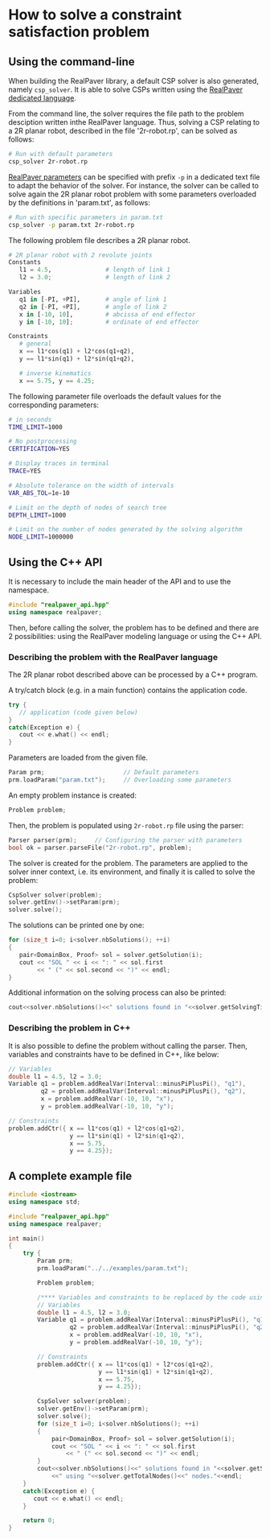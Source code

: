 # How to solve a constraint satisfaction problem

## Using the command-line

When building the RealPaver library, a default CSP solver is also generated, namely `csp_solver`. It is able to solve CSPs written using the [RealPaver dedicated language](language.md).

From the command line, the solver requires the file path to the problem desciption written inthe RealPaver language. Thus, solving a CSP relating to a 2R planar robot, described in the file '2r-robot.rp', can be solved as follows:

``` bash
# Run with default parameters
csp_solver 2r-robot.rp
```

[RealPaver parameters](parameters.md) can be specified with prefix `-p` in a dedicated text file to adapt the behavior of the solver. For instance, the solver can be called to solve again the 2R planar robot problem with some parameters overloaded by the definitions in 'param.txt', as follows:

``` bash
# Run with specific parameters in param.txt
csp_solver -p param.txt 2r-robot.rp
```

The following problem file describes a 2R planar robot.

``` py
# 2R planar robot with 2 revolute joints
Constants
   l1 = 4.5,               # length of link 1
   l2 = 3.0;               # length of link 2

Variables
   q1 in [-PI, +PI],       # angle of link 1
   q2 in [-PI, +PI],       # angle of link 2
   x in [-10, 10],         # abcissa of end effector
   y in [-10, 10];         # ordinate of end effector

Constraints
   # general
   x == l1*cos(q1) + l2*cos(q1+q2),
   y == l1*sin(q1) + l2*sin(q1+q2),

   # inverse kinematics
   x == 5.75, y == 4.25;
```

The following parameter file overloads the default values for the corresponding parameters:

``` bash
# in seconds
TIME_LIMIT=1000

# No postprocessing
CERTIFICATION=YES

# Display traces in terminal
TRACE=YES

# Absolute tolerance on the width of intervals
VAR_ABS_TOL=1e-10

# Limit on the depth of nodes of search tree
DEPTH_LIMIT=1000

# Limit on the number of nodes generated by the solving algorithm
NODE_LIMIT=1000000
```

## Using the C++ API

It is necessary to include the main header of the API and to use the namespace.

``` cpp
#include "realpaver_api.hpp"
using namespace realpaver;
```

Then, before calling the solver, the problem has to be defined and there are 2 possibilities: using the RealPaver modeling language or using the C++ API.

### Describing the problem with the RealPaver language

The 2R planar robot described above can be processed by a C++ program.

A try/catch block (e.g. in a main function) contains the application code.

``` cpp
try {
   // application (code given below)
}
catch(Exception e) {
   cout << e.what() << endl;
}
```

Parameters are loaded from the given file.

``` cpp
Param prm;                      // Default parameters
prm.loadParam("param.txt");     // Overloading some parameters
```

An empty problem instance is created:

``` cpp
Problem problem;
```

Then, the problem is populated using `2r-robot.rp` file using the parser:

``` cpp
Parser parser(prm);     // Configuring the parser with parameters
bool ok = parser.parseFile("2r-robot.rp", problem);
```

The solver is created for the problem. The parameters are applied to the solver inner context, i.e. its environment, and finally it is called to solve the problem:

``` cpp
CspSolver solver(problem);
solver.getEnv()->setParam(prm);
solver.solve();
```

The solutions can be printed one by one:

``` cpp
for (size_t i=0; i<solver.nbSolutions(); ++i)
{
   pair<DomainBox, Proof> sol = solver.getSolution(i);
   cout << "SOL " << i << ": " << sol.first
        << " (" << sol.second << ")" << endl;
}
```

Additional information on the solving process can also be printed:

``` c++
cout<<solver.nbSolutions()<<" solutions found in "<<solver.getSolvingTime()<<" s, using "<<solver.getTotalNodes()<<" nodes."<<endl;
```

### Describing the problem in C++

It is also possible to define the problem without calling the parser. Then, variables and constraints have to be defined in C++, like below:

``` cpp
// Variables
double l1 = 4.5, l2 = 3.0;
Variable q1 = problem.addRealVar(Interval::minusPiPlusPi(), "q1"),
         q2 = problem.addRealVar(Interval::minusPiPlusPi(), "q2"),
         x = problem.addRealVar(-10, 10, "x"),
         y = problem.addRealVar(-10, 10, "y");

// Constraints
problem.addCtr({ x == l1*cos(q1) + l2*cos(q1+q2),
                 y == l1*sin(q1) + l2*sin(q1+q2),
                 x == 5.75,
                 y == 4.25});
```

## A complete example file

``` c++
#include <iostream>
using namespace std;

#include "realpaver_api.hpp"
using namespace realpaver;

int main()
{
    try {
        Param prm;
        prm.loadParam("../../examples/param.txt");

        Problem problem;

        /**** Variables and constraints to be replaced by the code using the parser ****/
        // Variables
        double l1 = 4.5, l2 = 3.0;
        Variable q1 = problem.addRealVar(Interval::minusPiPlusPi(), "q1"),
                 q2 = problem.addRealVar(Interval::minusPiPlusPi(), "q2"),
                 x = problem.addRealVar(-10, 10, "x"),
                 y = problem.addRealVar(-10, 10, "y");

        // Constraints
        problem.addCtr({ x == l1*cos(q1) + l2*cos(q1+q2),
                         y == l1*sin(q1) + l2*sin(q1+q2),
                         x == 5.75,
                         y == 4.25});

        CspSolver solver(problem);
        solver.getEnv()->setParam(prm);
        solver.solve();
        for (size_t i=0; i<solver.nbSolutions(); ++i)
        {
            pair<DomainBox, Proof> sol = solver.getSolution(i);
            cout << "SOL " << i << ": " << sol.first
                << " (" << sol.second << ")" << endl;
        }
        cout<<solver.nbSolutions()<<" solutions found in "<<solver.getSolvingTime()<<" s,"
            <<" using "<<solver.getTotalNodes()<<" nodes."<<endl;
    }
    catch(Exception e) {
       cout << e.what() << endl;
    }

    return 0;
}
```
